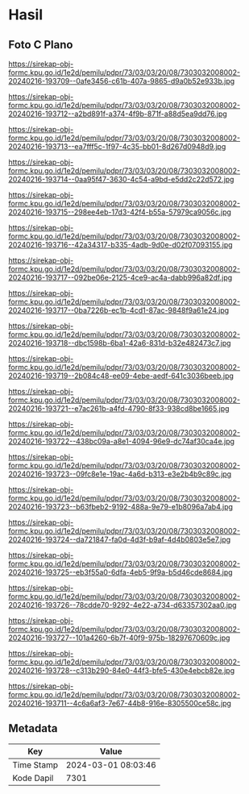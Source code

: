 # Hasil

## Foto C Plano

https://sirekap-obj-formc.kpu.go.id/1e2d/pemilu/pdpr/73/03/03/20/08/7303032008002-20240216-193709--0afe3456-c61b-407a-9865-d9a0b52e933b.jpg

https://sirekap-obj-formc.kpu.go.id/1e2d/pemilu/pdpr/73/03/03/20/08/7303032008002-20240216-193712--a2bd891f-a374-4f9b-871f-a88d5ea9dd76.jpg

https://sirekap-obj-formc.kpu.go.id/1e2d/pemilu/pdpr/73/03/03/20/08/7303032008002-20240216-193713--ea7fff5c-1f97-4c35-bb01-8d267d0948d9.jpg

https://sirekap-obj-formc.kpu.go.id/1e2d/pemilu/pdpr/73/03/03/20/08/7303032008002-20240216-193714--0aa95f47-3630-4c54-a9bd-e5dd2c22d572.jpg

https://sirekap-obj-formc.kpu.go.id/1e2d/pemilu/pdpr/73/03/03/20/08/7303032008002-20240216-193715--298ee4eb-17d3-42f4-b55a-57979ca9056c.jpg

https://sirekap-obj-formc.kpu.go.id/1e2d/pemilu/pdpr/73/03/03/20/08/7303032008002-20240216-193716--42a34317-b335-4adb-9d0e-d02f07093155.jpg

https://sirekap-obj-formc.kpu.go.id/1e2d/pemilu/pdpr/73/03/03/20/08/7303032008002-20240216-193717--092be06e-2125-4ce9-ac4a-dabb996a82df.jpg

https://sirekap-obj-formc.kpu.go.id/1e2d/pemilu/pdpr/73/03/03/20/08/7303032008002-20240216-193717--0ba7226b-ec1b-4cd1-87ac-9848f9a61e24.jpg

https://sirekap-obj-formc.kpu.go.id/1e2d/pemilu/pdpr/73/03/03/20/08/7303032008002-20240216-193718--dbc1598b-6ba1-42a6-831d-b32e482473c7.jpg

https://sirekap-obj-formc.kpu.go.id/1e2d/pemilu/pdpr/73/03/03/20/08/7303032008002-20240216-193719--2b084c48-ee09-4ebe-aedf-641c3036beeb.jpg

https://sirekap-obj-formc.kpu.go.id/1e2d/pemilu/pdpr/73/03/03/20/08/7303032008002-20240216-193721--e7ac261b-a4fd-4790-8f33-938cd8be1665.jpg

https://sirekap-obj-formc.kpu.go.id/1e2d/pemilu/pdpr/73/03/03/20/08/7303032008002-20240216-193722--438bc09a-a8e1-4094-96e9-dc74af30ca4e.jpg

https://sirekap-obj-formc.kpu.go.id/1e2d/pemilu/pdpr/73/03/03/20/08/7303032008002-20240216-193723--09fc8e1e-19ac-4a6d-b313-e3e2b4b9c89c.jpg

https://sirekap-obj-formc.kpu.go.id/1e2d/pemilu/pdpr/73/03/03/20/08/7303032008002-20240216-193723--b63fbeb2-9192-488a-9e79-e1b8096a7ab4.jpg

https://sirekap-obj-formc.kpu.go.id/1e2d/pemilu/pdpr/73/03/03/20/08/7303032008002-20240216-193724--da721847-fa0d-4d3f-b9af-4d4b0803e5e7.jpg

https://sirekap-obj-formc.kpu.go.id/1e2d/pemilu/pdpr/73/03/03/20/08/7303032008002-20240216-193725--eb3f55a0-6dfa-4eb5-9f9a-b5d46cde8684.jpg

https://sirekap-obj-formc.kpu.go.id/1e2d/pemilu/pdpr/73/03/03/20/08/7303032008002-20240216-193726--78cdde70-9292-4e22-a734-d63357302aa0.jpg

https://sirekap-obj-formc.kpu.go.id/1e2d/pemilu/pdpr/73/03/03/20/08/7303032008002-20240216-193727--101a4260-6b7f-40f9-975b-18297670609c.jpg

https://sirekap-obj-formc.kpu.go.id/1e2d/pemilu/pdpr/73/03/03/20/08/7303032008002-20240216-193728--c313b290-84e0-44f3-bfe5-430e4ebcb82e.jpg

https://sirekap-obj-formc.kpu.go.id/1e2d/pemilu/pdpr/73/03/03/20/08/7303032008002-20240216-193711--4c6a6af3-7e67-44b8-916e-8305500ce58c.jpg


## Metadata

| Key        | Value               |
| ---------- | ------------------- |
| Time Stamp | 2024-03-01 08:03:46 |
| Kode Dapil | 7301                |



